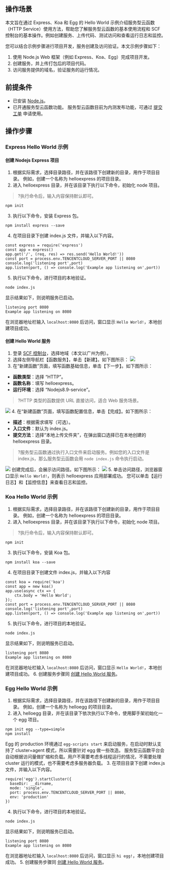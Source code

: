 ## 操作场景
本文旨在通过 Express、Koa 和 Egg 的 Hello World 示例介绍服务型云函数（HTTP Service）使用方法，帮助您了解服务型云函数的基本使用流程和 SCF 控制台的基本操作。例如创建服务、上传代码、测试访问和查看运行日志和监控。

您可以结合示例步骤进行项目开发，服务创建及访问验证。本文示例步骤如下：
1. 使用 Node.js Web 框架（例如 Express、Koa、Egg）完成项目开发。
2. 创建服务，并上传打包后的项目代码。
3. 访问服务提供的域名，验证服务的运行情况。

## 前提条件
 - 已安装 [Node.js](https://nodejs.org/)。
 - 已开通服务型云函数功能。
服务型云函数目前为内测发布功能，可通过 [提交工单](https://cloud.tencent.com/apply/p/tagk8e0x19f) 申请使用。

## 操作步骤
### Express Hello World 示例
#### 创建 Nodejs Express 项目
1. 根据实际需求，选择目录路径，并在该路径下创建新的目录，用作于项目目录。
例如，创建一个名称为 helloexpress 的项目目录。
2. 进入 helloexpress 目录，并在该目录下执行以下命令，初始化 node 项目。
>?执行命令后，输入内容保持默认即可。
>
```
npm init
```
3. 执行以下命令，安装 Express 包。
```
npm install express --save
```
4. 在项目目录下创建 index.js 文件，并输入以下内容。
```
const express = require('express')
const app = express()
app.get('/', (req, res) => res.send('Hello World!'))
const port = process.env.TENCENTCLOUD_SERVER_PORT || 8080
console.log('listening port',port)
app.listen(port, () => console.log('Example app listening on',port))
```
5.  执行以下命令，进行项目的本地验证。
```
node index.js
```
显示结果如下，则说明服务已启动。
```
listening port 8080
Example app listening on 8080
```
在浏览器地址栏输入 `localhost:8080` 后访问，窗口显示 `Hello World!`，本地创建项目成功。

<span id="create"></span>
#### 创建 Hello World 服务
1. 登录 [SCF 控制台](https://console.cloud.tencent.com/scf/index)，选择地域（本文以广州为例）。
2. 选择左侧导航栏【函数服务】，单击【新建】。如下图所示：
![](https://main.qcloudimg.com/raw/d0cda16146bc6b752e6d0110ac4ae21a.png)
3. 在“新建函数”页面，填写函数基础信息，单击【下一步】。如下图所示：
 - **函数类型**：选择 “HTTP”。
 - **函数名称**：填写 helloexpress。
 - **运行环境**：选择 “Nodejs8.9-service”。
 >?HTTP 类型的函数提供 URL 直接访问，适合 Web 服务场景。
 >
![](https://main.qcloudimg.com/raw/2cd1d8469f6dd92a9374af0bd2e8043c.png)
4. 在“新建函数”页面，填写函数配置信息，单击【完成】。如下图所示：
 - **描述**：根据需求填写（可选）。
 - **入口文件**：默认为 index.js。
 - **提交方法**：选择“本地上传文件夹”，在弹出窗口选择已在本地创建的 helloexpress 目录。
>?服务型云函数通过执行入口文件来启动服务。例如您的入口文件是 index.js，那么服务型云函数会用 `node index.js` 命令执行启动。
>
![](https://main.qcloudimg.com/raw/af8d984b3095dc66502bd5e4e39d85ba.png)
创建完成后，会展示访问路径。如下图所示：
![](https://main.qcloudimg.com/raw/cf0c63a951979a7f2541ca1edf8c9608.png)
5. 单击访问路径，浏览器窗口显示 `Hello World!`，则表示 helloexpress 应用部署成功。
您可以单击【运行日志】和【监控信息】来查看日志和监控。

### Koa Hello World 示例
1. 根据实际需求，选择目录路径，并在该路径下创建新的目录，用作于项目目录。
例如，创建一个名称为 helloexpress 的项目目录。
2. 进入 helloexpress 目录，并在该目录下执行以下命令，初始化 node 项目。
>?执行命令后，输入内容保持默认即可。
>
```
npm init
```
3. 执行以下命令，安装 Koa 包。
```
npm install koa --save
```
4. 在项目目录下创建文件 index.js，并输入以下内容
```
const koa = require('koa')
const app = new koa()
app.use(async ctx => {
    ctx.body = 'Hello World';
});
const port = process.env.TENCENTCLOUD_SERVER_PORT || 8080
console.log('listening port',port)
app.listen(port, () => console.log('Example app listening on',port))
```
5.  执行以下命令，进行项目的本地验证。
```
node index.js
```
显示结果如下，则说明服务已启动。
```
listening port 8080
Example app listening on 8080
```
在浏览器地址栏输入 `localhost:8080` 后访问，窗口显示 `Hello World!`，本地创建项目成功。
6. 创建服务步骤同 [创建 Hello World 服务](#create)。

### Egg Hello World 示例
1. 根据实际需求，选择目录路径，并在该路径下创建新的目录，用作于项目目录。
例如，创建一个名称为 helloegg 的项目目录。
2. 进入 helloegg 目录，并在该目录下依次执行以下命令，使用脚手架初始化一个 egg 项目。
```
npm init egg --type=simple
npm install
```
Egg 的 production 环境通过 `egg-scripts start` 来启动服务，在启动时默认支持了 cluster+agent 模式，所以需要针对 egg 做一些改造。
服务型云函数平台会自动根据访问量做扩缩和负载。用户不需要考虑多线程运行的情况，不需要处理 cluster 运行的模式，也不需要考虑多服务器负载。
3. 在项目目录下创建 index.js 文件，并输入以下内容。
```
require('egg').startCluster({
  baseDir: __dirname,
  mode: 'single',
  port: process.env.TENCENTCLOUD_SERVER_PORT || 8080,
  env: 'production'
})
```
4.  执行以下命令，进行项目的本地验证。
```
node index.js
```
显示结果如下，则说明服务已启动。
```
listening port 8080
Example app listening on 8080
```
在浏览器地址栏输入 `localhost:8080` 后访问，窗口显示 `hi egg!`，本地创建项目成功。
5. 创建服务步骤同 [创建 Hello World 服务](#create)。
